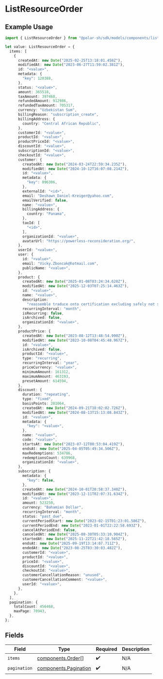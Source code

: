 # ListResourceOrder

## Example Usage

```typescript
import { ListResourceOrder } from "@polar-sh/sdk/models/components/listresourceorder.js";

let value: ListResourceOrder = {
  items: [
    {
      createdAt: new Date("2025-02-25T13:18:01.458Z"),
      modifiedAt: new Date("2023-06-27T11:59:02.381Z"),
      id: "<value>",
      metadata: {
        "key": 120388,
      },
      status: "<value>",
      amount: 365518,
      taxAmount: 397468,
      refundedAmount: 912986,
      refundedTaxAmount: 705317,
      currency: "Uzbekistan Sum",
      billingReason: "subscription_create",
      billingAddress: {
        country: "Central African Republic",
      },
      customerId: "<value>",
      productId: "<value>",
      productPriceId: "<value>",
      discountId: "<value>",
      subscriptionId: "<value>",
      checkoutId: "<value>",
      customer: {
        createdAt: new Date("2024-03-24T22:59:34.235Z"),
        modifiedAt: new Date("2024-10-12T16:07:08.214Z"),
        id: "<value>",
        metadata: {
          "key": 896306,
        },
        externalId: "<id>",
        email: "Deshawn_Daniel-Kreiger@yahoo.com",
        emailVerified: false,
        name: "<value>",
        billingAddress: {
          country: "Panama",
        },
        taxId: [
          "<id>",
        ],
        organizationId: "<value>",
        avatarUrl: "https://powerless-reconsideration.org/",
      },
      userId: "<value>",
      user: {
        id: "<value>",
        email: "Vicky.Zboncak@hotmail.com",
        publicName: "<value>",
      },
      product: {
        createdAt: new Date("2025-01-08T03:24:34.628Z"),
        modifiedAt: new Date("2025-12-03T07:25:14.463Z"),
        id: "<value>",
        name: "<value>",
        description:
          "reassemble traduce onto certification excluding safely not subsidy a",
        recurringInterval: "month",
        isRecurring: false,
        isArchived: false,
        organizationId: "<value>",
      },
      productPrice: {
        createdAt: new Date("2023-08-12T13:48:54.990Z"),
        modifiedAt: new Date("2023-10-08T04:45:48.967Z"),
        id: "<value>",
        isArchived: false,
        productId: "<value>",
        type: "recurring",
        recurringInterval: "year",
        priceCurrency: "<value>",
        minimumAmount: 161312,
        maximumAmount: 463193,
        presetAmount: 614594,
      },
      discount: {
        duration: "repeating",
        type: "fixed",
        basisPoints: 281064,
        createdAt: new Date("2024-09-21T18:02:02.726Z"),
        modifiedAt: new Date("2024-08-13T15:13:08.843Z"),
        id: "<value>",
        metadata: {
          "key": "<value>",
        },
        name: "<value>",
        code: "<value>",
        startsAt: new Date("2023-07-12T00:53:04.419Z"),
        endsAt: new Date("2025-04-05T05:49:34.506Z"),
        maxRedemptions: 534786,
        redemptionsCount: 639968,
        organizationId: "<value>",
      },
      subscription: {
        metadata: {
          "key": false,
        },
        createdAt: new Date("2024-10-01T20:58:37.340Z"),
        modifiedAt: new Date("2023-12-11T02:07:31.634Z"),
        id: "<value>",
        amount: 523250,
        currency: "Bahamian Dollar",
        recurringInterval: "month",
        status: "past_due",
        currentPeriodStart: new Date("2023-02-15T01:23:01.586Z"),
        currentPeriodEnd: new Date("2023-01-01T22:22:58.693Z"),
        cancelAtPeriodEnd: false,
        canceledAt: new Date("2025-08-30T05:33:10.904Z"),
        startedAt: new Date("2025-11-22T21:42:18.565Z"),
        endsAt: new Date("2025-09-19T13:14:07.711Z"),
        endedAt: new Date("2023-08-25T03:30:03.482Z"),
        customerId: "<value>",
        productId: "<value>",
        priceId: "<value>",
        discountId: "<value>",
        checkoutId: "<value>",
        customerCancellationReason: "unused",
        customerCancellationComment: "<value>",
        userId: "<value>",
      },
    },
  ],
  pagination: {
    totalCount: 456468,
    maxPage: 70943,
  },
};
```

## Fields

| Field                                                          | Type                                                           | Required                                                       | Description                                                    |
| -------------------------------------------------------------- | -------------------------------------------------------------- | -------------------------------------------------------------- | -------------------------------------------------------------- |
| `items`                                                        | [components.Order](../../models/components/order.md)[]         | :heavy_check_mark:                                             | N/A                                                            |
| `pagination`                                                   | [components.Pagination](../../models/components/pagination.md) | :heavy_check_mark:                                             | N/A                                                            |